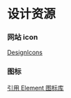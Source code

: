 # 设计资源

### 网站 icon

<a href="https://www.flaticon.com/free-icons/design">DesignIcons<a/>

### 图标

<a href="https://www.iconfont.cn/collections/detail?cid=32107">引用 Element 图标库<a/>
